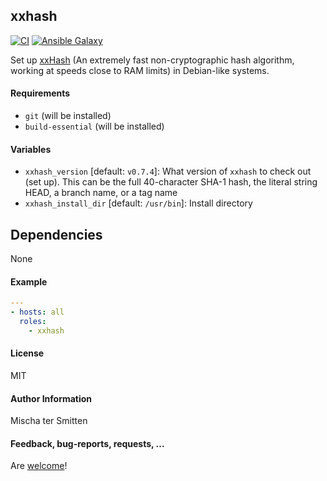 ## xxhash

[![CI](https://github.com/Oefenweb/ansible-xxhash/workflows/CI/badge.svg)](https://github.com/Oefenweb/ansible-xxhash/actions?query=workflow%3ACI)
[![Ansible Galaxy](http://img.shields.io/badge/ansible--galaxy-xxhash-blue.svg)](https://galaxy.ansible.com/Oefenweb/xxhash)

Set up [xxHash](http://www.xxhash.com/) (An extremely fast non-cryptographic hash algorithm, working at speeds close to RAM limits) in Debian-like systems.

#### Requirements

* `git` (will be installed)
* `build-essential` (will be installed)

#### Variables

* `xxhash_version` [default: `v0.7.4`]: What version of `xxhash` to check out (set up). This can be the full 40-character SHA-1 hash, the literal string HEAD, a branch name, or a tag name
* `xxhash_install_dir` [default: `/usr/bin`]: Install directory

## Dependencies

None

#### Example

```yaml
---
- hosts: all
  roles:
    - xxhash
```

#### License

MIT

#### Author Information

Mischa ter Smitten

#### Feedback, bug-reports, requests, ...

Are [welcome](https://github.com/Oefenweb/ansible-xxhash/issues)!
